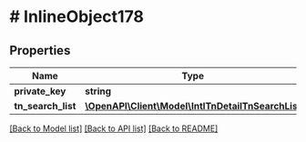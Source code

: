 # # InlineObject178

## Properties

Name | Type | Description | Notes
------------ | ------------- | ------------- | -------------
**private_key** | **string** |  | [optional]
**tn_search_list** | [**\OpenAPI\Client\Model\IntlTnDetailTnSearchList**](IntlTnDetailTnSearchList.md) |  | [optional]

[[Back to Model list]](../../README.md#models) [[Back to API list]](../../README.md#endpoints) [[Back to README]](../../README.md)
